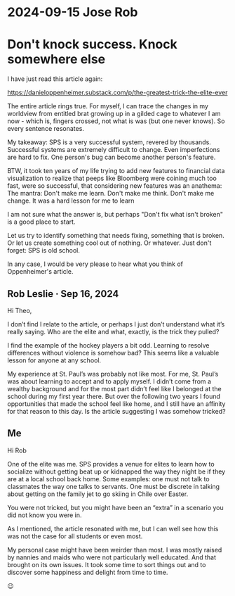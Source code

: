 # 2024-09-15 Jose Rob

# Don't knock success. Knock somewhere else

I have just read this article again:

https://danieloppenheimer.substack.com/p/the-greatest-trick-the-elite-ever

The entire article rings true. For myself, I can trace the changes in my worldview from entitled brat growing up in a gilded cage to whatever I am now - which is, fingers crossed, not what is was (but one never knows). So every sentence resonates.

My takeaway: SPS is a very successful system, revered by thousands. Successful systems are extremely difficult to change. Even imperfections are hard to fix. One person's bug can become another person's feature.

BTW, it took ten years of my life trying to add new features to financial data visualization to realize that peeps like Bloomberg were coining much too fast, were so successful, that considering new features was an anathema: The mantra: Don't make me learn. Don't make me think. Don't make me change. It was a hard lesson for me to learn

I am not sure what the answer is, but perhaps "Don't fix what isn't broken" is a good place to start.

Let us try to identify something that needs fixing, something that is broken. Or let us create something cool out of nothing. Or whatever. Just don't forget: SPS is old school.

In any case, I would be very please to hear what you think of Oppenheimer's article.


## Rob Leslie · Sep 16, 2024
Hi Theo,

I don’t find I relate to the article, or perhaps I just don’t understand what it’s really saying. Who are the elite and what, exactly, is the trick they pulled?

I find the example of the hockey players a bit odd. Learning to resolve differences without violence is somehow bad? This seems like a valuable lesson for anyone at any school.

My experience at St. Paul’s was probably not like most. For me, St. Paul’s was about learning to accept and to apply myself. I didn’t come from a wealthy background and for the most part didn’t feel like I belonged at the school during my first year there. But over the following two years I found opportunities that made the school feel like home, and I still have an affinity for that reason to this day. Is the article suggesting I was somehow tricked?

## Me

Hi Rob

One of the elite was me. SPS provides a venue for elites to learn how to socialize without getting beat up or kidnapped the way they night be if they are at a local school back home. Some examples: one must not talk to classmates the way one talks to servants. One must be discrete in talking about getting on the family jet to go skiing in Chile over Easter.

You were not tricked, but you might have been an “extra” in a scenario you did not know you were in.

As I mentioned, the article resonated with me, but I can well see how this was not the case for all students or even most.

My personal case might have been weirder than most. I was mostly raised by nannies and maids who were not particularly well educated. And that brought on its own issues. It took some time to sort things out and to discover some happiness and delight from time to time.

😉






